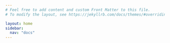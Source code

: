 ```yaml
---
# Feel free to add content and custom Front Matter to this file.
# To modify the layout, see https://jekyllrb.com/docs/themes/#overriding-theme-defaults

layout: home
sidebar:
  nav: "docs"
---
```

